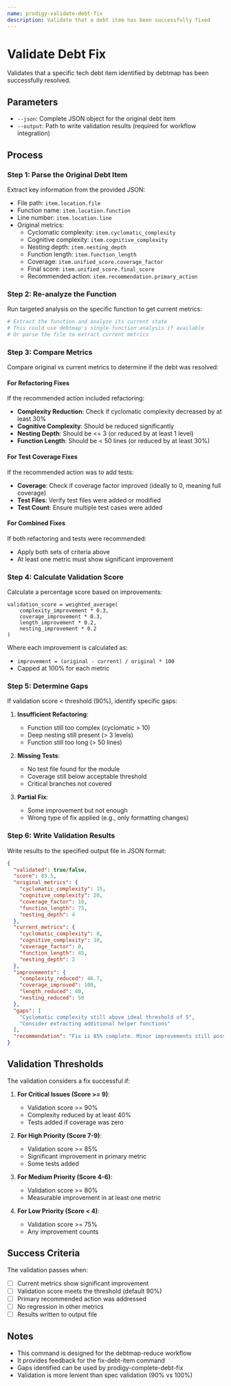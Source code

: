 ```yaml
---
name: prodigy-validate-debt-fix
description: Validate that a debt item has been successfully fixed
---
```


# Validate Debt Fix

Validates that a specific tech debt item identified by debtmap has been successfully resolved.

## Parameters

- `--json`: Complete JSON object for the original debt item
- `--output`: Path to write validation results (required for workflow integration)

## Process

### Step 1: Parse the Original Debt Item

Extract key information from the provided JSON:
- File path: `item.location.file`
- Function name: `item.location.function`
- Line number: `item.location.line`
- Original metrics:
  - Cyclomatic complexity: `item.cyclomatic_complexity`
  - Cognitive complexity: `item.cognitive_complexity`
  - Nesting depth: `item.nesting_depth`
  - Function length: `item.function_length`
  - Coverage: `item.unified_score.coverage_factor`
  - Final score: `item.unified_score.final_score`
  - Recommended action: `item.recommendation.primary_action`

### Step 2: Re-analyze the Function

Run targeted analysis on the specific function to get current metrics:
```bash
# Extract the function and analyze its current state
# This could use debtmap's single-function analysis if available
# Or parse the file to extract current metrics
```

### Step 3: Compare Metrics

Compare original vs current metrics to determine if the debt was resolved:

#### For Refactoring Fixes
If the recommended action included refactoring:
- **Complexity Reduction**: Check if cyclomatic complexity decreased by at least 30%
- **Cognitive Complexity**: Should be reduced significantly
- **Nesting Depth**: Should be <= 3 (or reduced by at least 1 level)
- **Function Length**: Should be < 50 lines (or reduced by at least 30%)

#### For Test Coverage Fixes
If the recommended action was to add tests:
- **Coverage**: Check if coverage factor improved (ideally to 0, meaning full coverage)
- **Test Files**: Verify test files were added or modified
- **Test Count**: Ensure multiple test cases were added

#### For Combined Fixes
If both refactoring and tests were recommended:
- Apply both sets of criteria above
- At least one metric must show significant improvement

### Step 4: Calculate Validation Score

Calculate a percentage score based on improvements:

```
validation_score = weighted_average(
    complexity_improvement * 0.3,
    coverage_improvement * 0.3,
    length_improvement * 0.2,
    nesting_improvement * 0.2
)
```

Where each improvement is calculated as:
- `improvement = (original - current) / original * 100`
- Capped at 100% for each metric

### Step 5: Determine Gaps

If validation score < threshold (90%), identify specific gaps:

1. **Insufficient Refactoring**:
   - Function still too complex (cyclomatic > 10)
   - Deep nesting still present (> 3 levels)
   - Function still too long (> 50 lines)

2. **Missing Tests**:
   - No test file found for the module
   - Coverage still below acceptable threshold
   - Critical branches not covered

3. **Partial Fix**:
   - Some improvement but not enough
   - Wrong type of fix applied (e.g., only formatting changes)

### Step 6: Write Validation Results

Write results to the specified output file in JSON format:

```json
{
  "validated": true/false,
  "score": 85.5,
  "original_metrics": {
    "cyclomatic_complexity": 15,
    "cognitive_complexity": 20,
    "coverage_factor": 10,
    "function_length": 75,
    "nesting_depth": 4
  },
  "current_metrics": {
    "cyclomatic_complexity": 8,
    "cognitive_complexity": 10,
    "coverage_factor": 0,
    "function_length": 45,
    "nesting_depth": 2
  },
  "improvements": {
    "complexity_reduced": 46.7,
    "coverage_improved": 100,
    "length_reduced": 40,
    "nesting_reduced": 50
  },
  "gaps": [
    "Cyclomatic complexity still above ideal threshold of 5",
    "Consider extracting additional helper functions"
  ],
  "recommendation": "Fix is 85% complete. Minor improvements still possible."
}
```

## Validation Thresholds

The validation considers a fix successful if:

1. **For Critical Issues (Score >= 9)**:
   - Validation score >= 90%
   - Complexity reduced by at least 40%
   - Tests added if coverage was zero

2. **For High Priority (Score 7-9)**:
   - Validation score >= 85%
   - Significant improvement in primary metric
   - Some tests added

3. **For Medium Priority (Score 4-6)**:
   - Validation score >= 80%
   - Measurable improvement in at least one metric

4. **For Low Priority (Score < 4)**:
   - Validation score >= 75%
   - Any improvement counts

## Success Criteria

The validation passes when:
- [ ] Current metrics show significant improvement
- [ ] Validation score meets the threshold (default 90%)
- [ ] Primary recommended action was addressed
- [ ] No regression in other metrics
- [ ] Results written to output file

## Notes

- This command is designed for the debtmap-reduce workflow
- It provides feedback for the fix-debt-item command
- Gaps identified can be used by prodigy-complete-debt-fix
- Validation is more lenient than spec validation (90% vs 100%)